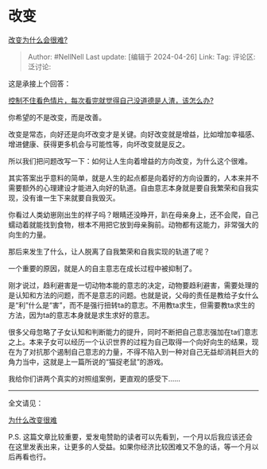 # 改变
[改变为什么会很难?](https://www.zhihu.com/question/652749202/answer/3478896799)

> Author: #NellNell
> Last update: [编辑于 2024-04-26]
> Link:
> Tag: 
> 评论区:
> 泛讨论:

这是承接上个回答：

[控制不住看色情片，每次看完就觉得自己没道德是人渣，该怎么办?](https://www.zhihu.com/question/652853279/answer/3468798589?utm_psn=1764508861325971457)

你希望的不是改变，而是改善。

改变是常态，向好还是向坏改变才是关键。向好改变就是增益，比如增加幸福感、增进健康、获得更多机会与可能性等，向坏改变就是反之。

所以我们把问题改写一下：如何让人生向着增益的方向改变，为什么这个很难。

其实答案出乎意料的简单，就是人生的起点都是向着好的方向设置的，人本来并不需要额外的心理建设才能进入向好的轨道。自由意志本身就是要自我繁荣和自我实现，没有谁一生下来就要自我毁灭。

你看过人类幼崽刚出生的样子吗？眼睛还没睁开，趴在母亲身上，还不会爬，自己蠕动着就能找到食物，根本不用把它放到母亲胸前。动物都有这能力，非常强大的向生的力量。

那后来发生了什么，让人脱离了自我繁荣和自我实现的轨道了呢？

一个重要的原因，就是人的自主意志在成长过程中被抑制了。

刚才说过，趋利避害是一切动物本能的意志的决定，动物要趋利避害，需要处理的是认知和方法的问题，而不是意志的问题。也就是说，父母的责任是教给子女什么是“利”什么是“害”，而不是强行扭转ta的意志。不用教ta求生，但需要教ta求生的方法，因为ta的意志本身就是求生求好的意志。

很多父母忽略了子女认知和判断能力的提升，同时不断把自己意志强加在ta们意志之上。本来子女可以经历一个认识世界的过程为自己取得一个向好向生的结果，现在为了对抗那个遏制自己意志的力量，不得不陷入到一种对自己无益却消耗巨大的角力当中，这就是上一篇所说的“猫捉老鼠”的游戏。

我给你们讲两个真实的对照组案例，更直观的感受下……

--------------------

全文请见：

[为什么改变很难](https://link.zhihu.com/?target=https%3A//afdian.net/p/39838226035611ef82c552540025c377)

P.S. 这篇文章比较重要，爱发电赞助的读者可以先看到，一个月以后我应该还会在这里发表出来，让更多的人受益。如果你经济比较困难又不急的话，等一个月以后再看也行。